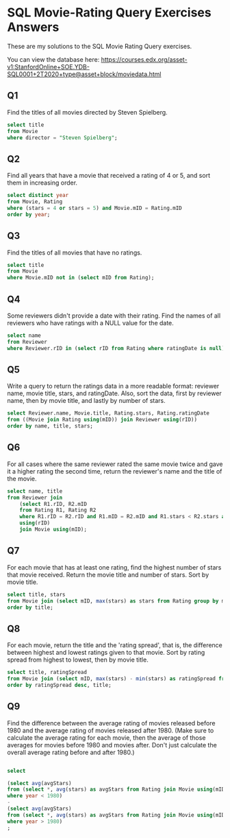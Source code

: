 # SQL Movie-Rating Query Exercises Answers

These are my solutions to the SQL Movie Rating Query exercises.

You can view the database here: https://courses.edx.org/asset-v1:StanfordOnline+SOE.YDB-SQL0001+2T2020+type@asset+block/moviedata.html


## Q1

Find the titles of all movies directed by Steven Spielberg.

```sql
select title
from Movie
where director = "Steven Spielberg";
```

## Q2

Find all years that have a movie that received a rating of 4 or 5, and sort 
them in increasing order. 

```sql
select distinct year
from Movie, Rating
where (stars = 4 or stars = 5) and Movie.mID = Rating.mID
order by year;
```

## Q3

Find the titles of all movies that have no ratings. 

```sql
select title
from Movie
where Movie.mID not in (select mID from Rating);
```

## Q4

Some reviewers didn't provide a date with their rating. Find the names of all reviewers 
who have ratings with a NULL value for the date. 

```sql
select name
from Reviewer
where Reviewer.rID in (select rID from Rating where ratingDate is null);
```

## Q5

Write a query to return the ratings data in a more readable format: reviewer name, movie title, 
stars, and ratingDate. Also, sort the data, first by reviewer name, then by movie title, and 
lastly by number of stars. 

```sql
select Reviewer.name, Movie.title, Rating.stars, Rating.ratingDate
from ((Movie join Rating using(mID)) join Reviewer using(rID))
order by name, title, stars;
```

## Q6

For all cases where the same reviewer rated the same movie twice and gave it a higher 
rating the second time, return the reviewer's name and the title of the movie. 

```sql
select name, title
from Reviewer join 
	(select R1.rID, R2.mID
	from Rating R1, Rating R2
	where R1.rID = R2.rID and R1.mID = R2.mID and R1.stars < R2.stars and R1.ratingDate < R2.ratingDate)
	using(rID)
	join Movie using(mID);
```

## Q7

For each movie that has at least one rating, find the highest number of stars that movie 
received. Return the movie title and number of stars. Sort by movie title. 

```sql
select title, stars
from Movie join (select mID, max(stars) as stars from Rating group by mID) using(mID)
order by title;
```

## Q8

For each movie, return the title and the 'rating spread', that is, the difference between 
highest and lowest ratings given to that movie. Sort by rating spread from highest to 
lowest, then by movie title. 

```sql
select title, ratingSpread
from Movie join (select mID, max(stars) - min(stars) as ratingSpread from Rating group by mID) using(mID)
order by ratingSpread desc, title;
```

## Q9

Find the difference between the average rating of movies released before 1980 and the 
average rating of movies released after 1980. (Make sure to calculate the average rating 
for each movie, then the average of those averages for movies before 1980 and movies 
after. Don't just calculate the overall average rating before and after 1980.) 

```sql

select 

(select avg(avgStars)
from (select *, avg(stars) as avgStars from Rating join Movie using(mID) group by mID)
where year < 1980)
-
(select avg(avgStars)
from (select *, avg(stars) as avgStars from Rating join Movie using(mID) group by mID)
where year > 1980)
;
```
